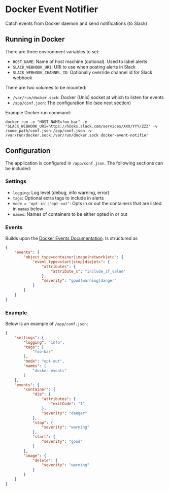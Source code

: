 # Docker Event Notifier

Catch events from Docker daemon and send notifications (to Slack)


## Running in Docker

There are three environment variables to set:

* `HOST_NAME`: Name of host machine (optional). Used to label alerts
* `SLACK_WEBHOOK_URI`: URI to use when posting alerts in Slack
* `SLACK_WEBHOOK_CHANNEL_ID`: Optionally override channel id for Slack webhook

There are two volumes to be mounted:

* `/var/run/docker.sock`: Docker (Unix) socket at which to listen for events
* `/app/conf.json`: The configuration file (see next section)

Example Docker run command:

`docker run -e "HOST_NAME=foo_bar" -e "SLACK_WEBHOOK_URI=https://hooks.slack.com/services/XXX/YYY/ZZZ" -v /some_path/conf.json:/app/conf.json -v /var/run/docker.sock:/var/run/docker.sock docker-event-notifier`


## Configuration

The application is configured in `/app/conf.json`. The following sections can be included:

### Settings
* `logging`: Log level (debug, info warning, error)
* `tags`: Optional extra tags to include in alerts
* `mode = 'opt-in'|'opt-out'`: Opts in or out the containers that are listed in `names` below
* `names`: Names of containers to be either opted in or out

### Events
Builds upon the [Docker Events Documentation](https://docs.docker.com/engine/reference/commandline/events/). Is structured as

```json
{
    "events": {
        "object_type=container|image|network|etc": {
            "event_type=start|stop|die|etc": {
                "attributes": {
                    "attribute_x": "include_if_value"
                },
                "severity": "good|warning|danger"
            }
        }
    }
}
```

### Example
Below is an example of `/app/conf.json`:

```json
{
    "settings": {
        "logging": "info",
        "tags": [
            "foo-bar"
        ],
        "mode": "opt-out",
        "names": [
            "docker-events"
        ]
    },
    "events": {
        "container": {
            "die": {
                "attributes": {
                    "exitCode": "1"
                },
                "severity": "danger"
            },
            "stop": {
                "severity": "warning"
            },
            "start": {
                "severity": "good"
            }
        },
        "image": {
            "delete": {
                "severity": "warning"
            }
        }
    }
}
```